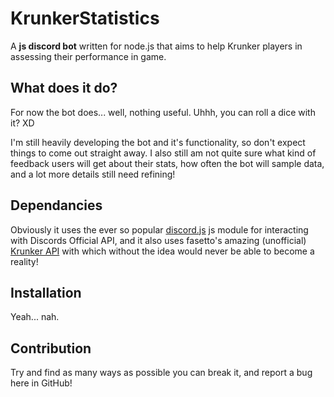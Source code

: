 # KrunkerStatistics

A **js discord bot** written for node.js that aims to help Krunker players in assessing their performance in game.

## What does it do?
For now the bot does... well, nothing useful. Uhhh, you can roll a dice with it? XD

I'm still heavily developing the bot and it's functionality, so don't expect things to come out straight away. I also still am not quite sure what kind of feedback users will get about their stats, how often the bot will sample data, and a lot more details still need refining!

## Dependancies
Obviously it uses the ever so popular [discord.js](https://discord.js.org/#/) js module for interacting with Discords Official API, and it also uses fasetto's amazing (unofficial) [Krunker API](https://www.npmjs.com/package/@fasetto/krunker.io) with which without the idea would never be able to become a reality!

## Installation
Yeah... nah.

## Contribution
Try and find as many ways as possible you can break it, and report a bug here in GitHub!
